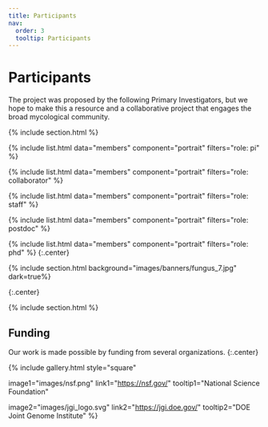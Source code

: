 ```yaml
---
title: Participants
nav:
  order: 3
  tooltip: Participants
---
```


# <i class="fas fa-users"></i>Participants

The project was proposed by the following Primary Investigators, but we hope to make this a resource and a collaborative project that engages the broad mycological community.

{% include section.html %}

{%
  include list.html
  data="members"
  component="portrait"
  filters="role: pi"
%}


{%
  include list.html
  data="members"
  component="portrait"
  filters="role: collaborator"
%}

{%
  include list.html
  data="members"
  component="portrait"
  filters="role: staff"
%}

{%
  include list.html
  data="members"
  component="portrait"
  filters="role: postdoc"
%}

{%
  include list.html
  data="members"
  component="portrait"
  filters="role: phd"
%}
{:.center}

{% include section.html background="images/banners/fungus_7.jpg" dark=true%}

{:.center}

{% include section.html %}

## Funding

Our work is made possible by funding from several organizations.
{:.center}

{%
  include gallery.html
  style="square"

  image1="images/nsf.png"
  link1="https://nsf.gov/"
  tooltip1="National Science Foundation"

  image2="images/jgi_logo.svg"
  link2="https://jgi.doe.gov/"
  tooltip2="DOE Joint Genome Institute"
%}
